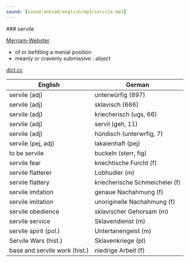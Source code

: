 ```yaml
---
sound: [sound:ankimd/english/mp3/servile.mp3]
---
```


\### servile

[Merriam-Webster](https://www.merriam-webster.com/dictionary/servile)

- of or befitting a menial position
- meanly or cravenly submissive : abject

[dict.cc](https://www.dict.cc/servile)

| English        | German       |
| -------------- | ------------ |
| servile (adj) | unterwürfig (897) |
| servile (adj) | sklavisch (666) |
| servile (adj) | kriecherisch (ugs, 66) |
| servile (adj) | servil (geh, 11) |
| servile (adj) | hündisch (unterwrfig, 7) |
| servile (pej, adj) | lakaienhaft (pej) |
| to be servile | buckeln (sterr, fig) |
| servile fear | knechtische Furcht (f) |
| servile flatterer | Lobhudler (m) |
| servile flattery | kriecherische Schmeichelei (f) |
| servile imitation | genaue Nachahmung (f) |
| servile imitation | unoriginelle Nachahmung (f) |
| servile obedience | sklavischer Gehorsam (m) |
| servile service | Sklavendienst (m) |
| servile spirit (pol.) | Untertanengeist (m) |
| Servile Wars (hist.) | Sklavenkriege (pl) |
| base and servile work (hist.) | niedrige Arbeit (f) |
